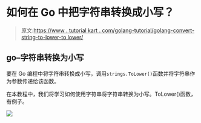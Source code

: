 # 如何在 Go 中把字符串转换成小写？

> 原文:[https://www . tutorial kart . com/golang-tutorial/golang-convert-string-to-lower-to lower/](https://www.tutorialkart.com/golang-tutorial/golang-convert-string-to-lowercase-tolower/)

## go–字符串转换为小写

要在 Go 编程中将字符串转换成小写，调用`strings.ToLower()`函数并将字符串作为参数传递给该函数。

在本教程中，我们将学习如何使用字符串将字符串转换为小写。ToLower()函数，有例子。

[![](../Images/925da31b32d6bc3827932f6c8afb11bb.png)](https://www.tutorialkart.com/)